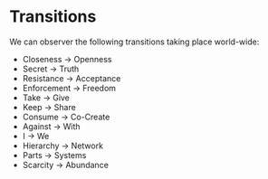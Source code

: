 # Transitions

We can observer the following transitions taking place world-wide:
* Closeness -> Openness
* Secret -> Truth
* Resistance -> Acceptance
* Enforcement -> Freedom
* Take -> Give
* Keep -> Share
* Consume -> Co-Create
* Against -> With
* I -> We
* Hierarchy -> Network
* Parts -> Systems
* Scarcity -> Abundance
